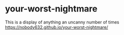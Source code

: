 # your-worst-nightmare
This is a display of anything an uncanny number of times
https://nobody632.github.io/your-worst-nightmare/
